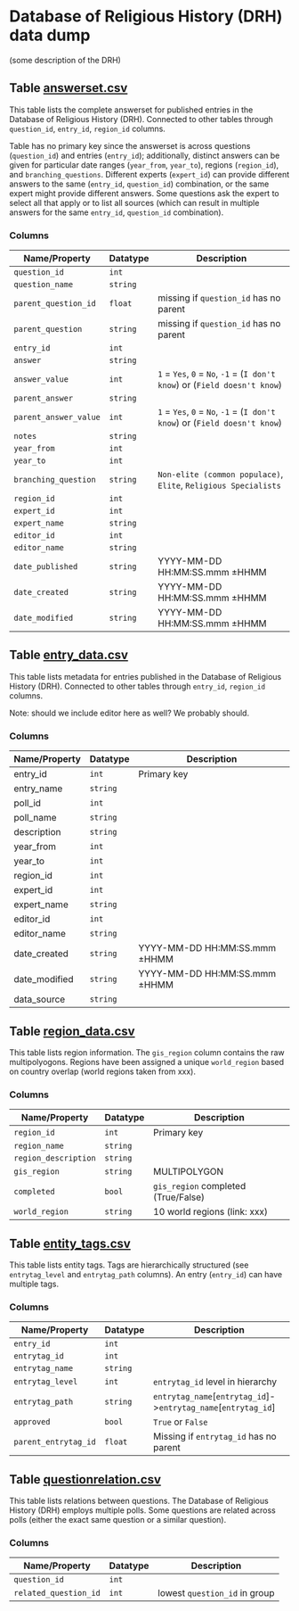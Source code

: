 # Database of Religious History (DRH) data dump

(some description of the DRH)

## <a name="table-valuescsv"></a>Table [answerset.csv](./answerset.csv)

This table lists the complete answerset for published entries in the Database of Religious History (DRH). Connected to other tables through `question_id`, `entry_id`, `region_id` columns. 

Table has no primary key since the answerset is across questions (`question_id`) and entries (`entry_id`); additionally, distinct answers can be given for particular date ranges (`year_from`, `year_to`), regions (`region_id`), and `branching_questions`. Different experts (`expert_id`) can provide different answers to the same (`entry_id`, `question_id`) combination, or the same expert might provide different answers. Some questions ask the expert to select all that apply or to list all sources (which can result in multiple answers for the same `entry_id`, `question_id` combination).

### Columns

Name/Property | Datatype | Description
 --- | --- | --- 
`question_id` | `int` | 
`question_name` | `string` | 
`parent_question_id` | `float` | missing if `question_id` has no parent
`parent_question` | `string` | missing if `question_id` has no parent
`entry_id` | `int` | 
`answer` | `string` | 
`answer_value` | `int` | `1` = `Yes`, `0` = `No`, `-1` = (`I don't know`) or (`Field doesn't know`)
`parent_answer` | `string` | 
`parent_answer_value` | `int` | `1` = `Yes`, `0` = `No`, `-1` = (`I don't know`) or (`Field doesn't know`)
`notes` | `string` | 
`year_from` | `int` | 
`year_to` | `int` | 
`branching_question` | `string` | `Non-elite (common populace)`, `Elite`, `Religious Specialists`
`region_id` | `int` | 
`expert_id` | `int` | 
`expert_name` | `string` | 
`editor_id` | `int` | 
`editor_name` | `string` | 
`date_published` | `string` | YYYY-MM-DD HH:MM:SS.mmm &plusmn;HHMM
`date_created` | `string` | YYYY-MM-DD HH:MM:SS.mmm &plusmn;HHMM
`date_modified` | `string` | YYYY-MM-DD HH:MM:SS.mmm &plusmn;HHMM

## <a name="table-entry_datacsv"></a>Table [entry_data.csv](./entry_data.csv)

This table lists metadata for entries published in the Database of Religious History (DRH). Connected to other tables through `entry_id`, `region_id` columns.

Note: should we include editor here as well? We probably should.

### Columns

Name/Property | Datatype | Description
 --- | --- | --- 
entry_id | `int` | Primary key
entry_name | `string` | 
poll_id | `int` | 
poll_name | `string` | 
description | `string` | 
year_from | `int` | 
year_to | `int` | 
region_id | `int` | 
expert_id | `int` | 
expert_name | `string` | 
editor_id | `int` | 
editor_name | `string` |
date_created | `string` | YYYY-MM-DD HH:MM:SS.mmm &plusmn;HHMM
date_modified | `string` | YYYY-MM-DD HH:MM:SS.mmm &plusmn;HHMM
data_source | `string` | 

## <a name="table-region_datacsv"></a>Table [region_data.csv](./region_data.csv)

This table lists region information. The `gis_region` column contains the raw multipolyogons.
Regions have been assigned a unique `world_region` based on country overlap (world regions taken from xxx). 

### Columns

Name/Property | Datatype | Description
 --- | --- | --- 
`region_id` | `int` | Primary key
`region_name` | `string` | 
`region_description` | `string` | 
`gis_region` | `string` | MULTIPOLYGON 
`completed` | `bool` | `gis_region` completed (True/False)
`world_region` | `string` | 10 world regions (link: xxx)

## <a name="table-entity_tagscsv"></a>Table [entity_tags.csv](./entity_tags.csv)

This table lists entity tags. Tags are hierarchically structured (see `entrytag_level` and `entrytag_path` columns).
An entry (`entry_id`) can have multiple tags. 

### Columns

Name/Property | Datatype | Description
 --- | --- | --- 
`entry_id` | `int` | 
`entrytag_id` | `int` | 
`entrytag_name` | `string` | 
`entrytag_level` | `int` | `entrytag_id` level in hierarchy
`entrytag_path` | `string` | `entrytag_name`[`entrytag_id`]->`entrytag_name`[`entrytag_id`]
`approved` | `bool` | `True` or `False`
`parent_entrytag_id` | `float` | Missing if `entrytag_id` has no parent

## <a name="table-questionrelationcsv"></a>Table [questionrelation.csv](./questionrelation.csv)

This table lists relations between questions. The Database of Religious History (DRH) employs multiple polls.
Some questions are related across polls (either the exact same question or a similar question). 

### Columns

Name/Property | Datatype | Description
 --- | --- | --- 
`question_id` | `int` | 
`related_question_id` | `int` | lowest `question_id` in group 